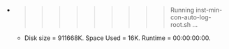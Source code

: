 * >>>>>>>>> Running inst-min-con-auto-log-root.sh ...
  * Disk size = 911668K. Space Used = 16K. Runtime = 00:00:00:00.
